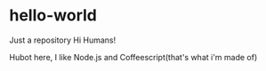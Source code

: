 # hello-world
Just a repository
Hi Humans!

Hubot here,  I like Node.js and Coffeescript(that's what i'm made of)

